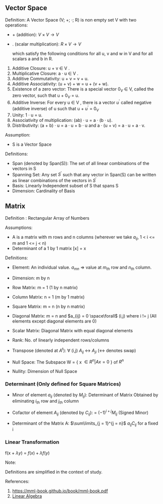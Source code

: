 ## Vector Space

Definition: A Vector Space (V; +; ·; R) is non empty set V with two operations:

* $+$ (addition): $V \times V \rightarrow V$
* $.$ (scalar multiplication): $R \times V \rightarrow V$

  which satisfy the following conditions for all u, v and w in V and for all scalars a
and b in R.

1. Additive Closure: u + v ∈ V .
2. Multiplicative Closure: a · u ∈ V .
3. Additive Commutativity: u + v = v + u.
4. Additive Associativity: (u + v) + w = u + (v + w).
5. Existence of a zero vector: There is a special vector $0_{V}$ ∈ V, called the zero vector, such that u + $0_{V}$ = u.
6. Additive Inverse: For every u ∈ V , there is a vector $u^{'}$ called negative (additive inverse) of u such that u + $u^{'}$ = $0_{V}$
7. Unity: 1 · u = u.
8. Associativity of multiplication: (ab) · u = a · (b · u).
9. Distributivity: (a + b) · u = a · u + b · u and a · (u + v) = a · u + a · v.

Assumption:

* S is a Vector Space

Definitions:

* Span (denoted by Span(S)): The set of all linear combinations of the vectors in S
* Spanning Set: Any set $S^{'}$ such that any vector in Span(S) can be written as linear combinations of the vectors in $S^{'}$
* Basis: Linearly Independent subset of S that spans S
* Dimension: Cardinality of Basis


## Matrix

Definition : Rectangular Array of Numbers

Assumptions:

* A is a matrix with m rows and n columns (wherever we take $a_{ij}$, 1 < i <= m and 1 <= j < n)
* Determinant of a 1 by 1 matrix [x] = x

Definitions:

* Element: An individual value. $a_{mn}$ => value at $m_{th}$ row and $n_{th}$ column.
* Dimension: m by n
* Row Matrix: m = 1 (1 by n matrix)
* Column Matrix: n = 1 (m by 1 matrix)
* Square Matrix: m = n (n by n matrix)
* Diagonal Matrix: m = n and $a_{ij} = 0 \space\forall$ (i,j) where i != j (All elements except diagonal elements are 0)
* Scalar Matrix: Diagonal Matrix with equal diagonal elements
* Rank: No. of linearly independent rows/columns
* Transpose (denoted at $A^t$): $\forall$ (i,j) $A_{ij}$ <-> $A_{ji}$ (<-> denotes swap)

* Null Space: The Subspace W = { x $\in R^{n} | Ax = 0$ } of $R^{n}$
* Nullity: Dimension of Null Space

### Determinant (Only defined for Square Matrices)


* Minor of element $a_{ij}$ (denoted by $M_{ij}$): Determinant of Matrix Obtained by eliminating $i_{th}$ row and $j_{th}$ column
* Cofactor of element $A_{ij}$ (denoted by $C_{ij}$): = $(-1)^{i+j} M_{ij}$ (Signed Minor)

* Determinant of the Matrix A: $\sum\limits_{j = 1}^{j = n}$ $a_{ij} C_{ij}$ for a fixed i

### Linear Transformation

f(x + $\lambda y$) =  $f(x) + \lambda f(y)$

Note:

Definitions are simplified in the context of study. 

References:

1. https://mml-book.github.io/book/mml-book.pdf
2. [Linear Algebra](https://drive.google.com/file/d/1jaP-zhFtY6xxnjzt-Tqu38seLamiDHmW/view)



